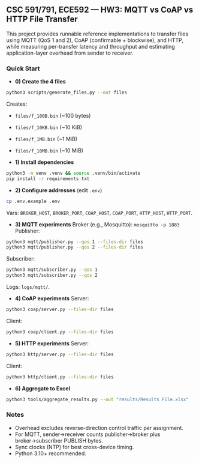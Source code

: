 ## CSC 591/791, ECE592 — HW3: MQTT vs CoAP vs HTTP File Transfer

This project provides runnable reference implementations to transfer files using MQTT (QoS 1 and 2), CoAP (confirmable + blockwise), and HTTP, while measuring per-transfer latency and throughput and estimating application-layer overhead from sender to receiver.

### Quick Start

- **0) Create the 4 files**
```bash
python3 scripts/generate_files.py --out files
```
Creates:
- `files/f_100B.bin` (~100 bytes)
- `files/f_10KB.bin` (~10 KiB)
- `files/f_1MB.bin` (~1 MiB)
- `files/f_10MB.bin` (~10 MiB)

- **1) Install dependencies**
```bash
python3 -m venv .venv && source .venv/bin/activate
pip install -r requirements.txt
```

- **2) Configure addresses** (edit `.env`)
```bash
cp .env.example .env
```
Vars: `BROKER_HOST`, `BROKER_PORT`, `COAP_HOST`, `COAP_PORT`, `HTTP_HOST`, `HTTP_PORT`.

- **3) MQTT experiments**
Broker (e.g., Mosquitto): `mosquitto -p 1883`
Publisher:
```bash
python3 mqtt/publisher.py --qos 1 --files-dir files
python3 mqtt/publisher.py --qos 2 --files-dir files
```
Subscriber:
```bash
python3 mqtt/subscriber.py --qos 1
python3 mqtt/subscriber.py --qos 2
```
Logs: `logs/mqtt/`.

- **4) CoAP experiments**
Server:
```bash
python3 coap/server.py --files-dir files
```
Client:
```bash
python3 coap/client.py --files-dir files
```

- **5) HTTP experiments**
Server:
```bash
python3 http/server.py --files-dir files
```
Client:
```bash
python3 http/client.py --files-dir files
```

- **6) Aggregate to Excel**
```bash
python3 tools/aggregate_results.py --out "results/Results File.xlsx"
```

### Notes
- Overhead excludes reverse-direction control traffic per assignment.
- For MQTT, sender→receiver counts publisher→broker plus broker→subscriber PUBLISH bytes.
- Sync clocks (NTP) for best cross-device timing.
- Python 3.10+ recommended.
